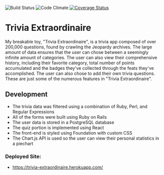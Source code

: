 ![Build Status](https://codeship.com/projects/4af01c90-e639-0134-6c39-22570000ff61/status?branch=master)
![Code Climate](https://codeclimate.com/github/ryancoopersmith/trivia.png)
[![Coverage Status](https://coveralls.io/repos/github/ryancoopersmith/trivia/badge.svg?branch=master)](https://coveralls.io/github/ryancoopersmith/trivia?branch=master)

# Trivia Extraordinaire

My breakable toy, "Trivia Extraordinaire", is a trivia app composed of over 200,000 questions,
found by crawling the Jeopardy archives. The large amount of data ensures that the user can chose
between a seemingly infinite amount of categories. The user can also view their comprehensive
history, including their favorite category, total number of points accumulated and the badges
they've collected through the feats they've accomplished. The user can also chose to add their
own trivia questions. These are just some of the numerous features in "Trivia Extraordinaire".

## Development
* The trivia data was filtered using a combination of Ruby, Perl, and Regular Expressions
* All of the forms were built using Ruby on Rails
* The user data is stored in a PostgreSQL database
* The quiz portion is implemented using React
* The front-end is styled using Foundation with custom CSS
* The Chart.js API is used so the user can view their personal statistics in a piechart

### Deployed Site:
* https://trivia-extraordinaire.herokuapp.com/
